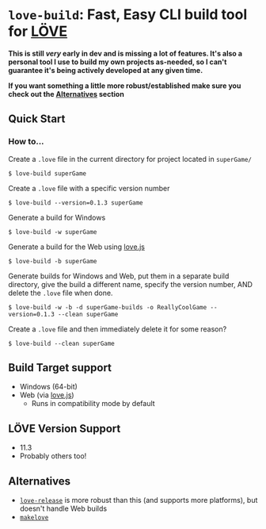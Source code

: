 # `love-build`: Fast, Easy CLI build tool for [LÖVE](https://love2d.org)

**This is still *very* early in dev and is missing a lot of features. It's also a personal tool I use to build my own projects as-needed, so I can't guarantee it's being actively developed at any given time.**

**If you want something a little more robust/established make sure you check out the [Alternatives](#alternatives) section**

## Quick Start
### How to...
Create a `.love` file in the current directory for project located in `superGame/`
```
$ love-build superGame
```
Create a `.love` file with a specific version number
```
$ love-build --version=0.1.3 superGame 
```
Generate a build for Windows
```
$ love-build -w superGame
```
Generate a build for the Web using [love.js](https://github.com/Davidobot/love.js)
```
$ love-build -b superGame
```
Generate builds for Windows and Web, put them in a separate build directory, give the build a different name, specify the version number, AND delete the `.love` file when done.
```
$ love-build -w -b -d superGame-builds -o ReallyCoolGame --version=0.1.3 --clean superGame
```
Create a `.love` file and then immediately delete it for some reason?
```
$ love-build --clean superGame
```

## Build Target support
- Windows (64-bit)
- Web (via [love.js](https://github.com/Davidobot/love.js))
    - Runs in compatibility mode by default

## LÖVE Version Support
- 11.3
- Probably others too!


## Alternatives
- [`love-release`](https://github.com/MisterDA/love-release) is more robust than this (and supports more platforms), but doesn't handle Web builds
- [`makelove`](https://github.com/pfirsich/makelove)

